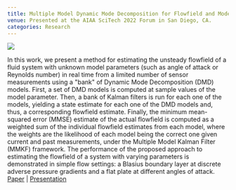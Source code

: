 ```yaml
---
title: Multiple Model Dynamic Mode Decomposition for Flowfield and Model Parameter Estimation
venue: Presented at the AIAA SciTech 2022 Forum in San Diego, CA.
categories: Research
---
```


![](/docs/mmdmd_flat_plate.gif)

In this work, we present a method for estimating the unsteady flowfield of a fluid system with unknown model parameters (such as angle of attack or Reynolds number) in real time from a limited number of sensor measurements using a "bank" of Dynamic Mode Decomposition (DMD) models. First, a set of DMD models is computed at sample values of the model parameter. Then, a bank of Kalman filters is run for each one of the models, yielding a state estimate for each one of the DMD models and, thus, a corresponding flowfield estimate. Finally, the minimum mean-squared error (MMSE) estimate of the actual flowfield is computed as a weighted sum of the individual flowfield estimates from each model, where the weights are the likelihood of each model being the correct one given current and past measurements, under the Multiple Model Kalman Filter (MMKF) framework. The performance of the proposed approach to estimating the flowfield of a system with varying parameters is demonstrated in simple flow settings: a Blasius boundary layer at discrete adverse pressure gradients and a flat plate at different angles of attack.
[Paper](https://arc.aiaa.org/doi/abs/10.2514/6.2022-2427) | [Presentation](https://alextsolovikos.github.io/docs/Multiple_Model_Dynamic_Mode_Decomposition_for_Flowfield_and_Parameter_Estimation.pdf)
